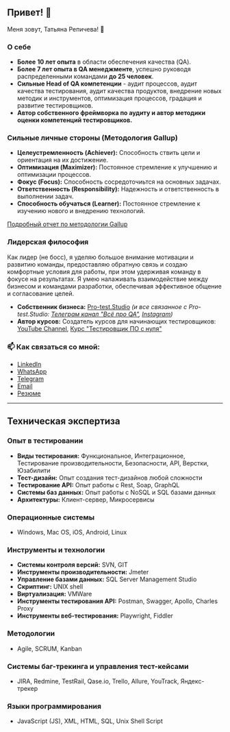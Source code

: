 ## Привет! 👋 
Меня зовут, Татьяна Репичева! 👋

### О себе

- **Более** **10 лет опыта** в области обеспечения качества (QA). 
- **Более 7 лет опыта в QA менеджменте**, успешно руководя распределенными командами **до 25 человек**. 
- **Сильные Head of QA компетенции** - аудит процессов, аудит качества тестирования, аудит качества продуктов, внедрение новых методик и инструментов, оптимизация процессов, градация и развитие тестировщиков. 
- **Автор собственного фреймворка по аудиту и автор методики оценки компетенций тестировщиков.**

### Сильные личные стороны (Методология Gallup)
- **Целеустремленность (Achiever):** Способность ствить цели и ориентация на их достижение.
- **Оптимизация (Maximizer):** Постоянное стремление к улучшению и оптимизации процессов.
- **Фокус (Focus):** Способность сосредоточиьтся на основных задачах.
- **Ответственность (Responsibility):** Надежность и ответственность в выполнении задач.
- **Способность обучаться (Learner):** Постоянное стремление к изучению нового и внедрению технологий.

[Подробный отчет по методологии Gallup](https://github.com/Tatiana-Repka/TatianaRepicheva/blob/main/Detailed%20Gallup%20Strengths%20Report.pdf)

### Лидерская философия
Как лидер (не босс), я уделяю большое внимание мотивации и развитию команды, предоставляю обратную связь и создаю комфортные условия для работы, при этом удерживая команду в фокусе на результатах. Я умею налаживать взаимодействие между бизнесом и командами разработки, обеспечивая эффективное общение и согласование целей.

- **Собственник бизнеса:** [Pro-test.Studio](https://pro-test.studio/) _(_и все связанное с Pro-test.Studio:_ [Телеграм канал "Всё про QA"](https://t.me/pro_test_studio), [Instagram](https://www.instagram.com/pro_test.studio/))_
- **Автор курсов:** Создатель курсов для начинающих тестировщиков:
   [YouTube Channel](youtube.com/@Pro-test.studio), [Курс "Тестировщик ПО с нуля"](https://course.pro-test.studio/)

### 📫 Как связаться со мной:
- [LinkedIn](https://www.linkedin.com/in/tatyanarepicheva/)
- [WhatsApp](https://api.whatsapp.com/send/?phone=79780633088)
- [Telegram](https://t.me/QAprotest)
- [Email](mailto:tteresh1013@gmail.com)
- [Резюме](https://github.com/Tatiana-Repka/My-CV/blob/main/RESUME.md)

---

## Техническая экспертиза

### Опыт в тестировании
- **Виды тестирования:** Функциональное, Интеграционное, Тестирование производительности, Безопасности, API, Верстки, Юзабилити
- **Тест-дизайн:** Опыт создания тест-дизайнов любой сложности
- **Тестирование API:** Опыт работы с Rest, Soap, GraphQL
- **Системы баз данных:** Опыт работы с NoSQL и SQL базами данных
- **Архитектуры:** Клиент-сервер, Микросервисы

### Операционные системы
- Windows, Mac OS, iOS, Android, Linux

### Инструменты и технологии
- **Системы контроля версий:** SVN, GIT
- **Инструменты производительности:** Jmeter
- **Управление базами данных:** SQL Server Management Studio
- **Скриптинг:** UNIX shell
- **Виртуализация:** VMWare
- **Инструменты тестирования API:** Postman, Swagger, Apollo, Charles Proxy
- **Инструменты веб-тестирования:** Playwright, Fiddler

### Методологии
- Agile, SCRUM, Kanban

### Системы баг-трекинга и управления тест-кейсами
- JIRA, Redmine, TestRail, Qase.io, Trello, Allure, YouTrack, Яндекс-трекер

### Языки программирования
- JavaScript (JS), XML, HTML, SQL, Unix Shell Script
